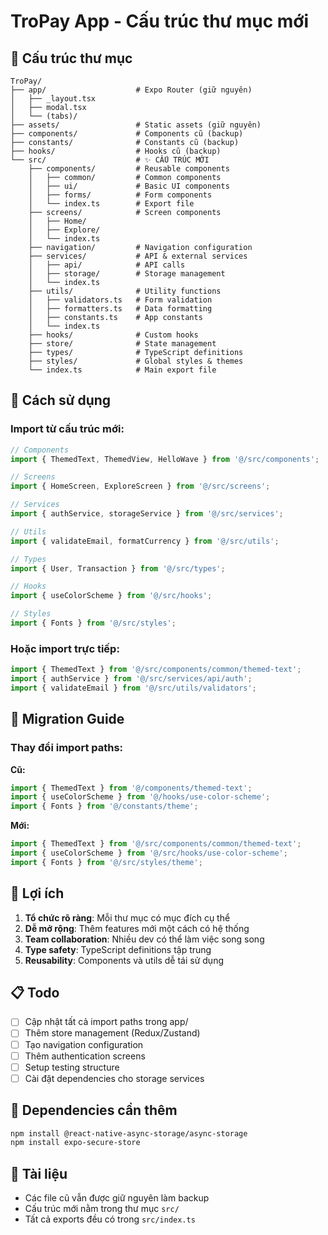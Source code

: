 # TroPay App - Cấu trúc thư mục mới

## 📁 Cấu trúc thư mục

```
TroPay/
├── app/                    # Expo Router (giữ nguyên)
│   ├── _layout.tsx
│   ├── modal.tsx
│   └── (tabs)/
├── assets/                 # Static assets (giữ nguyên)
├── components/             # Components cũ (backup)
├── constants/              # Constants cũ (backup)
├── hooks/                  # Hooks cũ (backup)
└── src/                    # ✨ CẤU TRÚC MỚI
    ├── components/         # Reusable components
    │   ├── common/         # Common components
    │   ├── ui/             # Basic UI components
    │   ├── forms/          # Form components
    │   └── index.ts        # Export file
    ├── screens/            # Screen components
    │   ├── Home/
    │   ├── Explore/
    │   └── index.ts
    ├── navigation/         # Navigation configuration
    ├── services/           # API & external services
    │   ├── api/            # API calls
    │   ├── storage/        # Storage management
    │   └── index.ts
    ├── utils/              # Utility functions
    │   ├── validators.ts   # Form validation
    │   ├── formatters.ts   # Data formatting
    │   ├── constants.ts    # App constants
    │   └── index.ts
    ├── hooks/              # Custom hooks
    ├── store/              # State management
    ├── types/              # TypeScript definitions
    ├── styles/             # Global styles & themes
    └── index.ts            # Main export file
```

## 🚀 Cách sử dụng

### Import từ cấu trúc mới:

```typescript
// Components
import { ThemedText, ThemedView, HelloWave } from '@/src/components';

// Screens
import { HomeScreen, ExploreScreen } from '@/src/screens';

// Services
import { authService, storageService } from '@/src/services';

// Utils
import { validateEmail, formatCurrency } from '@/src/utils';

// Types
import { User, Transaction } from '@/src/types';

// Hooks
import { useColorScheme } from '@/src/hooks';

// Styles
import { Fonts } from '@/src/styles';
```

### Hoặc import trực tiếp:

```typescript
import { ThemedText } from '@/src/components/common/themed-text';
import { authService } from '@/src/services/api/auth';
import { validateEmail } from '@/src/utils/validators';
```

## 📝 Migration Guide

### Thay đổi import paths:

**Cũ:**
```typescript
import { ThemedText } from '@/components/themed-text';
import { useColorScheme } from '@/hooks/use-color-scheme';
import { Fonts } from '@/constants/theme';
```

**Mới:**
```typescript
import { ThemedText } from '@/src/components/common/themed-text';
import { useColorScheme } from '@/src/hooks/use-color-scheme';
import { Fonts } from '@/src/styles/theme';
```

## 🎯 Lợi ích

1. **Tổ chức rõ ràng**: Mỗi thư mục có mục đích cụ thể
2. **Dễ mở rộng**: Thêm features mới một cách có hệ thống
3. **Team collaboration**: Nhiều dev có thể làm việc song song
4. **Type safety**: TypeScript definitions tập trung
5. **Reusability**: Components và utils dễ tái sử dụng

## 📋 Todo

- [ ] Cập nhật tất cả import paths trong app/
- [ ] Thêm store management (Redux/Zustand)
- [ ] Tạo navigation configuration
- [ ] Thêm authentication screens
- [ ] Setup testing structure
- [ ] Cài đặt dependencies cho storage services

## 🔧 Dependencies cần thêm

```bash
npm install @react-native-async-storage/async-storage
npm install expo-secure-store
```

## 📖 Tài liệu

- Các file cũ vẫn được giữ nguyên làm backup
- Cấu trúc mới nằm trong thư mục `src/`
- Tất cả exports đều có trong `src/index.ts`